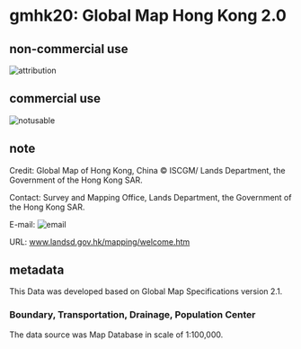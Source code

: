 # gmhk20: Global Map Hong Kong 2.0
## non-commercial use
![attribution](https://globalmaps.github.io/globalmaps/attribution.png)
## commercial use
![notusable](https://globalmaps.github.io/globalmaps/notusable.png)

## note
Credit: Global Map of Hong Kong, China © ISCGM/ Lands Department, the Government of the Hong Kong SAR.

Contact: Survey and Mapping Office, Lands Department, the Government of the Hong Kong SAR.

E-mail: ![email](https://www.iscgm.org/gmd/images/email/hong_kong.png)

URL: www.landsd.gov.hk/mapping/welcome.htm

## metadata
This Data was developed based on Global Map Specifications version 2.1. 

### Boundary, Transportation, Drainage, Population Center
The data source was Map Database in scale of 1:100,000.
